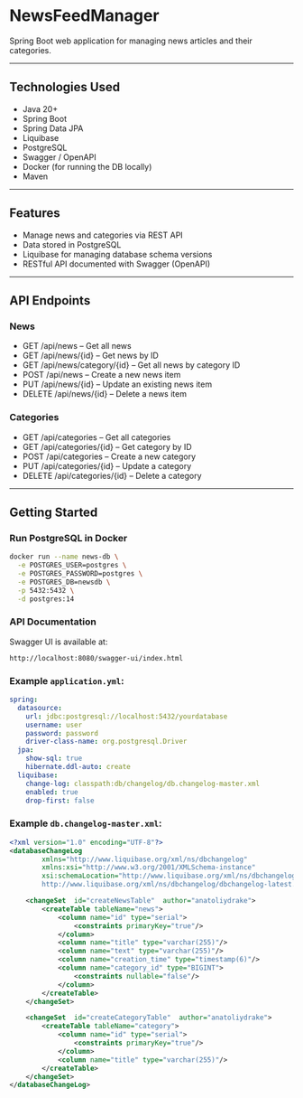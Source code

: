 # NewsFeedManager

Spring Boot web application for managing news articles and their categories.

---

## Technologies Used

- Java 20+
- Spring Boot
- Spring Data JPA
- Liquibase
- PostgreSQL
- Swagger / OpenAPI
- Docker (for running the DB locally)
- Maven

---

## Features

- Manage news and categories via REST API
- Data stored in PostgreSQL
- Liquibase for managing database schema versions
- RESTful API documented with Swagger (OpenAPI)

---

## API Endpoints

### News
- GET /api/news – Get all news
- GET /api/news/{id} – Get news by ID
- GET /api/news/category/{id} – Get all news by category ID
- POST /api/news – Create a new news item
- PUT /api/news/{id} – Update an existing news item
- DELETE /api/news/{id} – Delete a news item

### Categories
- GET /api/categories – Get all categories
- GET /api/categories/{id} – Get category by ID
- POST /api/categories – Create a new category
- PUT /api/categories/{id} – Update a category
- DELETE /api/categories/{id} – Delete a category
---

## Getting Started

### Run PostgreSQL in Docker

```bash
docker run --name news-db \
  -e POSTGRES_USER=postgres \
  -e POSTGRES_PASSWORD=postgres \
  -e POSTGRES_DB=newsdb \
  -p 5432:5432 \
  -d postgres:14
```

### API Documentation
Swagger UI is available at:
```
http://localhost:8080/swagger-ui/index.html
```

### Example `application.yml`:

```yml
spring:
  datasource:
    url: jdbc:postgresql://localhost:5432/yourdatabase
    username: user
    password: password
    driver-class-name: org.postgresql.Driver
  jpa:
    show-sql: true 
    hibernate.ddl-auto: create
  liquibase:
    change-log: classpath:db/changelog/db.changelog-master.xml
    enabled: true
    drop-first: false
```

### Example `db.changelog-master.xml`:
```xml
<?xml version="1.0" encoding="UTF-8"?>
<databaseChangeLog
        xmlns="http://www.liquibase.org/xml/ns/dbchangelog"
        xmlns:xsi="http://www.w3.org/2001/XMLSchema-instance"
        xsi:schemaLocation="http://www.liquibase.org/xml/ns/dbchangelog
        http://www.liquibase.org/xml/ns/dbchangelog/dbchangelog-latest.xsd">

    <changeSet  id="createNewsTable"  author="anatoliydrake">
        <createTable tableName="news">
            <column name="id" type="serial">
                <constraints primaryKey="true"/>
            </column>
            <column name="title" type="varchar(255)"/>
            <column name="text" type="varchar(255)"/>
            <column name="creation_time" type="timestamp(6)"/>
            <column name="category_id" type="BIGINT">
                <constraints nullable="false"/>
            </column>
        </createTable>
    </changeSet>

    <changeSet  id="createCategoryTable"  author="anatoliydrake">
        <createTable tableName="category">
            <column name="id" type="serial">
                <constraints primaryKey="true"/>
            </column>
            <column name="title" type="varchar(255)"/>
        </createTable>
    </changeSet>
</databaseChangeLog>
```